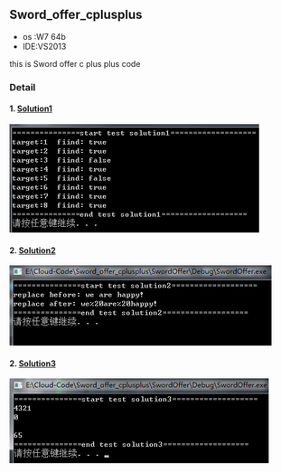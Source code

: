 ## Sword_offer_cplusplus

- os :W7 64b
- IDE:VS2013

this is Sword offer c plus plus code


### Detail

#### 1. [Solution1](/wiki/solution1.md)


![](/screen/solution1.png)


#### 2. [Solution2](/wiki/solution2.md)

![](/screen/solution2.png)

#### 2. [Solution3](/wiki/solution3.md)

![](/screen/solution3.png)